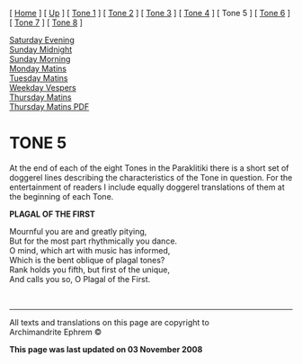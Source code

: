 \[ [Home](index.md) \] \[ [Up](oktoich.md) \] \[ [Tone 1](tone1.md) \]
\[ [Tone 2](tone2.md) \] \[ [Tone 3](tone3.md) \]
\[ [Tone 4](tone4.md) \] \[ Tone 5 \] \[ [Tone 6](tone6.md) \]
\[ [Tone 7](tone7.md) \] \[ [Tone 8](tone8.md) \]

[Saturday Evening](sat5ec.md)  
[Sunday Midnight](sun5nc.md)  
[Sunday Morning](sun5mc.md)  
[Monday Matins](monday_matins4.md)  
[Tuesday Matins](tuesday_matins4.md)  
[Weekday Vespers](weekday_vespers4.md)  
[Thursday Matins](thursday_matins5.md)  
[Thursday Matins PDF](Thursday%20Matins%20PDF.md)

# TONE 5

At the end of each of the eight Tones in the Paraklitiki there is a
short set of doggerel lines describing the characteristics of the Tone
in question. For the entertainment of readers I include equally doggerel
translations of them at the beginning of each Tone.

**PLAGAL OF THE FIRST**

Mournful you are and greatly pitying,  
But for the most part rhythmically you dance.  
O mind, which art with music has informed,  
Which is the bent oblique of plagal tones?  
Rank holds you fifth, but first of the unique,  
And calls you so, O Plagal of the First.

 

-----

All texts and translations on this page are copyright to  
Archimandrite Ephrem ©

**This page was last updated on 03 November 2008**

